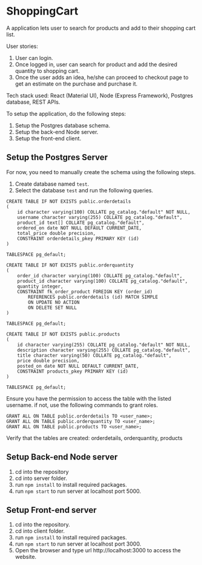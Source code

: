 # ShoppingCart
A application lets user to search for products and add to their shopping cart list. 

User stories:
1. User can login.
2. Once logged in, user can search for product and add the desired quantity to shopping cart.
3. Once the user adds an idea, he/she can proceed to checkout page to get an estimate on the purchase and purchase it.

Tech stack used: React (Material UI), Node (Express Framework), Postgres database, REST APIs.

To setup the application, do the following steps:
1. Setup the Postgres database schema.
2. Setup the back-end Node server.
3. Setup the front-end client.

## Setup the Postgres Server

For now, you need to manually create the schema using the following steps.
1. Create database named `test`. 
2. Select the database `test` and run the following queries.

```
CREATE TABLE IF NOT EXISTS public.orderdetails
(
    id character varying(100) COLLATE pg_catalog."default" NOT NULL,
    username character varying(255) COLLATE pg_catalog."default",
    product_id text[] COLLATE pg_catalog."default",
    ordered_on date NOT NULL DEFAULT CURRENT_DATE,
    total_price double precision,
    CONSTRAINT orderdetails_pkey PRIMARY KEY (id)
)

TABLESPACE pg_default;

CREATE TABLE IF NOT EXISTS public.orderquantity
(
    order_id character varying(100) COLLATE pg_catalog."default",
    product_id character varying(100) COLLATE pg_catalog."default",
    quantity integer,
    CONSTRAINT fk_order_product FOREIGN KEY (order_id)
        REFERENCES public.orderdetails (id) MATCH SIMPLE
        ON UPDATE NO ACTION
        ON DELETE SET NULL
)

TABLESPACE pg_default;

CREATE TABLE IF NOT EXISTS public.products
(
    id character varying(255) COLLATE pg_catalog."default" NOT NULL,
    description character varying(255) COLLATE pg_catalog."default",
    title character varying(50) COLLATE pg_catalog."default",
    price double precision,
    posted_on date NOT NULL DEFAULT CURRENT_DATE,
    CONSTRAINT products_pkey PRIMARY KEY (id)
)

TABLESPACE pg_default;
```
Ensure you have the permission to access the table with the listed username. if not, use the following commands to grant roles.

```
GRANT ALL ON TABLE public.orderdetails TO <user_name>;
GRANT ALL ON TABLE public.orderquantity TO <user_name>;
GRANT ALL ON TABLE public.products TO <user_name>;
```
Verify that the tables are created: orderdetails, orderquantity, products

## Setup Back-end Node server
1. cd into the repository
2. cd into server folder.
3. run `npm install` to install required packages.
4. run `npm start` to run server at localhost port 5000.

## Setup Front-end server
1. cd into the repository.
2. cd into client folder.
3. run `npm install` to install required packages.
4. run `npm start` to run server at localhost port 3000.
5. Open the browser and type url http://localhost:3000 to access the website.